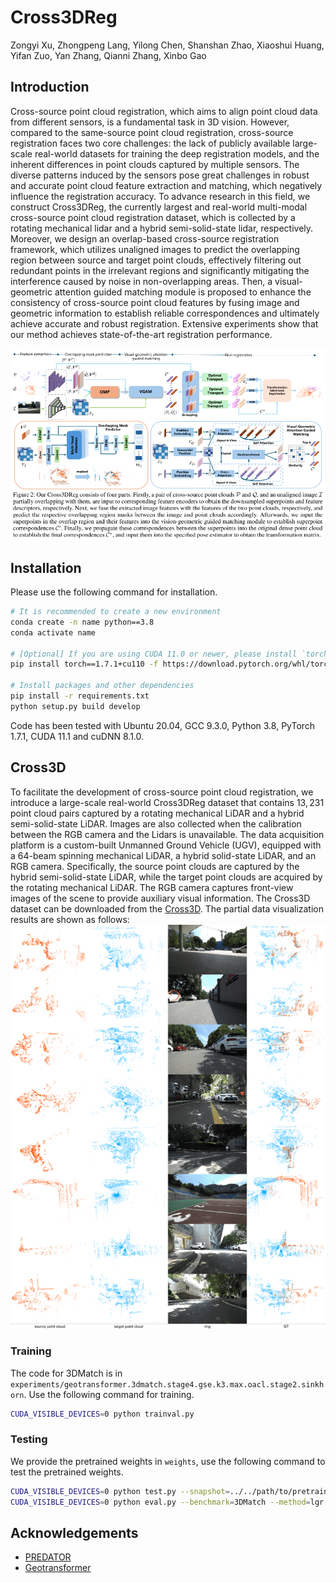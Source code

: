 # Cross3DReg

Zongyi Xu, Zhongpeng Lang, Yilong Chen, Shanshan Zhao, Xiaoshui Huang, Yifan Zuo, Yan Zhang, Qianni Zhang, Xinbo Gao

## Introduction

Cross-source point cloud registration, which aims to align point cloud data from different sensors, is a fundamental task in 3D vision. However, compared to the same-source point cloud registration, cross-source registration faces two core challenges: the lack of publicly available large-scale real-world datasets for training the deep registration models, and the inherent differences in point clouds captured by multiple sensors. The diverse patterns induced by the sensors pose great challenges in robust and accurate point cloud feature extraction and matching, which negatively influence the registration accuracy. To advance research in this field, we construct Cross3DReg, the currently largest and real-world multi-modal cross-source point cloud registration dataset, which is collected by a rotating mechanical lidar and a hybrid semi-solid-state lidar, respectively. Moreover, we design an overlap-based cross-source registration framework, which utilizes unaligned images to predict the overlapping region between source and target point clouds, effectively filtering out redundant points in the irrelevant regions and significantly mitigating the interference caused by noise in non-overlapping areas. Then, a visual-geometric attention guided matching module is proposed to enhance the consistency of cross-source point cloud features by fusing image and geometric information to establish reliable correspondences and ultimately achieve accurate and robust registration. Extensive experiments show that our method achieves state-of-the-art registration performance.

![](assets/frame.PNG)

## Installation

Please use the following command for installation.

```bash
# It is recommended to create a new environment
conda create -n name python==3.8
conda activate name

# [Optional] If you are using CUDA 11.0 or newer, please install `torch==1.7.1+cu110`
pip install torch==1.7.1+cu110 -f https://download.pytorch.org/whl/torch_stable.html

# Install packages and other dependencies
pip install -r requirements.txt
python setup.py build develop
```

Code has been tested with Ubuntu 20.04, GCC 9.3.0, Python 3.8, PyTorch 1.7.1, CUDA 11.1 and cuDNN 8.1.0.

## Cross3D
To facilitate the development of cross-source point cloud registration, we introduce a large-scale real-world Cross3DReg dataset that contains $13,231$ point cloud pairs captured by a rotating mechanical LiDAR and a hybrid semi-solid-state LiDAR. Images are also collected when the calibration between the RGB camera and the Lidars is unavailable. The data acquisition platform is a custom-built Unmanned Ground Vehicle (UGV), equipped with a 64-beam spinning mechanical LiDAR, a hybrid solid-state LiDAR, and an RGB camera. Specifically, the source point clouds are captured by the hybrid semi-solid-state LiDAR, while the target point clouds are acquired by the rotating mechanical LiDAR. The RGB camera captures front-view images of the scene to provide auxiliary visual information.
The Cross3D dataset can be downloaded from the [Cross3D](https://drive.google.com/file/d/1sEvQQYLJz7reggiM08GXg2Zatck2GLft/view?usp=sharing). The partial data visualization results are shown as follows:
![](assets/visual.png)

### Training

The code for 3DMatch is in `experiments/geotransformer.3dmatch.stage4.gse.k3.max.oacl.stage2.sinkhorn`. Use the following command for training.

```bash
CUDA_VISIBLE_DEVICES=0 python trainval.py
```

### Testing

We  provide the pretrained weights in `weights`, use the following command to test the pretrained weights.

```bash
CUDA_VISIBLE_DEVICES=0 python test.py --snapshot=../../path/to/pretrained/weight
CUDA_VISIBLE_DEVICES=0 python eval.py --benchmark=3DMatch --method=lgr
```


## Acknowledgements
- [PREDATOR](https://github.com/prs-eth/OverlapPredator)
- [Geotransformer](https://github.com/qinzheng93/GeoTransformer)

